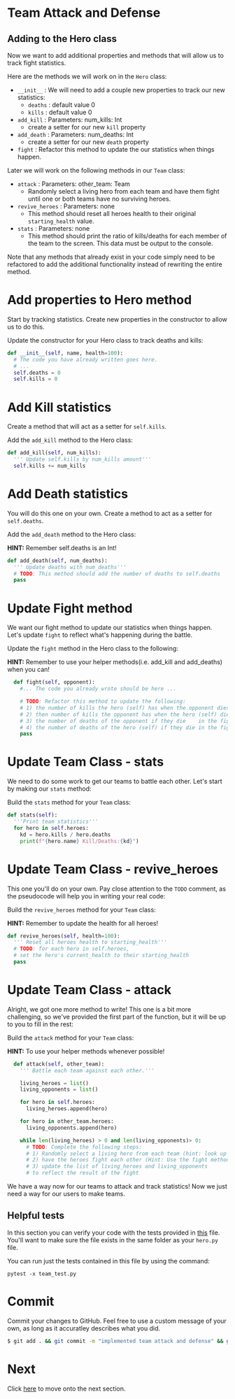 # Team Attack and Defense

## Adding to the Hero class

Now we want to add additional properties and methods that will allow us to track fight statistics.

Here are the methods we will work on in the `Hero` class:

- `__init__` : We will need to add a couple new properties to track our new statistics:
  - `deaths` : default value 0
  - `kills` : default value 0
- `add_kill` : Parameters: num_kills: Int
  - create a setter for our new `kill` property
- `add_death` : Parameters: num_deaths: Int
  - create a setter for our new `death` property
- `fight` : Refactor this method to update the our statistics when things happen.

Later we will work on the following methods in our `Team` class:

- `attack` : Parameters: other_team: Team
  - Randomly select a living hero from each team and have them fight until one or both teams have no surviving heroes.
- `revive_heroes` : Parameters: none
  - This method should reset all heroes health to their original `starting_health` value.
- `stats` : Parameters: none
  - This method should print the ratio of kills/deaths for each member of the team to the screen. This data must be output to the console.

Note that any methods that already exist in your code simply need to be refactored to add the additional functionality instead of rewriting the entire method.

# Add properties to Hero method

Start by tracking statistics. Create new properties in the constructor to allow us to do this.

Update the constructor for your Hero class to track deaths and kills:

```python
def __init__(self, name, health=100):
  # The code you have already written goes here.
  # ...
  self.deaths = 0
  self.kills = 0
```

# Add Kill statistics

Create a method that will act as a setter for `self.kills`.

Add the `add_kill` method to the Hero class:

```python
def add_kill(self, num_kills):
  ''' Update self.kills by num_kills amount'''
  self.kills += num_kills
```

# Add Death statistics

You will do this one on your own. Create a method to act as a setter for `self.deaths`.

Add the `add_death` method to the Hero class:

**HINT:** Remember self.deaths is an Int!

```python
def add_death(self, num_deaths):
  ''' Update deaths with num_deaths'''
  # TODO: This method should add the number of deaths to self.deaths
  pass
```

# Update Fight method

We want our fight method to update our statistics when things happen. Let's update `fight` to reflect what's happening during the battle.

Update the `fight` method in the Hero class to the following:

**HINT:** Remember to use your helper methods(i.e. add_kill and add_deaths) when you can!

```python
  def fight(self, opponent):
    #... The code you already wrote should be here ...

    # TODO: Refactor this method to update the following:
    # 1) the number of kills the hero (self) has when the opponent dies.
    # 2) then number of kills the opponent has when the hero (self) dies
    # 3) the number of deaths of the opponent if they die    in the fight
    # 4) the number of deaths of the hero (self) if they die in the fight
    pass
```

# Update Team Class - stats

We need to do some work to get our teams to battle each other. Let's start by making our `stats` method:

Build the `stats` method for your `Team` class:

```Python
def stats(self):
  '''Print team statistics'''
  for hero in self.heroes:
    kd = hero.kills / hero.deaths
    print(f"{hero.name} Kill/Deaths:{kd}")
```

# Update Team Class - revive_heroes

This one you'll do on your own. Pay close attention to the `TODO` comment, as the pseudocode will help you in writing your real code:

Build the `revive_heroes` method for your `Team` class:

**HINT:** Remember to update the health for all heroes!

```python
def revive_heroes(self, health=100):
  ''' Reset all heroes health to starting_health'''
  # TODO: for each hero in self.heroes,
  # set the hero's current_health to their starting_health
  pass
```

# Update Team Class - attack

Alright, we got one more method to write! This one is a bit more challenging, so we've provided the first part of the function, but it will be up to you to fill in the rest:

Build the `attack` method for your `Team` class:

**HINT:** To use your helper methods whenever possible!

```python
  def attack(self, other_team):
    ''' Battle each team against each other.'''

    living_heroes = list()
    living_opponents = list()

    for hero in self.heroes:
      living_heroes.append(hero)

    for hero in other_team.heroes:
      living_opponents.append(hero)

    while len(living_heroes) > 0 and len(living_opponents)> 0:
      # TODO: Complete the following steps:
      # 1) Randomly select a living hero from each team (hint: look up what random.choice does)
      # 2) have the heroes fight each other (Hint: Use the fight method in the Hero class.)
      # 3) update the list of living_heroes and living_opponents
      # to reflect the result of the fight
```

We have a way now for our teams to attack and track statistics! Now we just need a way for our users to make teams.

## Helpful tests

In this section you can verify your code with the tests provided in [this](https://github.com/Tech-at-DU/Superhero-Team-Dueler/blob/master/team_test.py) file. You'll want to make sure the file exists in the same folder as your `hero.py` file.

You can run just the tests contained in this file by using the command:

```
pytest -x team_test.py
```

# Commit

Commit your changes to GitHub. Feel free to use a custom message of your own, as long as it accuratley describes what you did.

```bash
$ git add . && git commit -m "implemented team attack and defense" && git push
```

# Next

Click [here](../P07-Battle-Arena) to move onto the next section.
